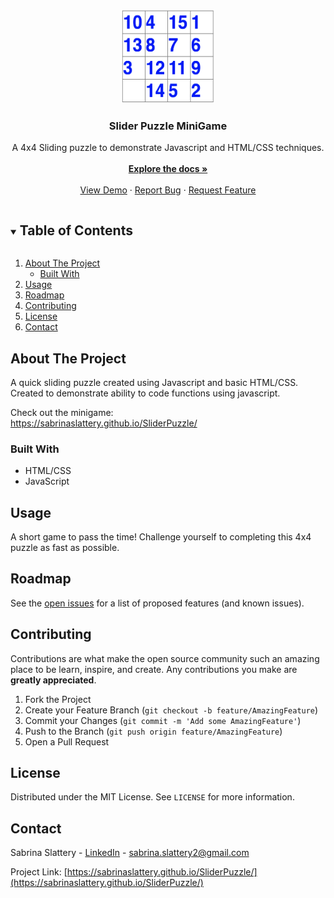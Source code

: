 
<!-- PROJECT LOGO -->
<br />
<p align="center">
  <a href="https://sabrinaslattery.github.io/SliderPuzzle/">
    <img src="https://github.com/sabrinaslattery/SliderPuzzle/blob/main/Project_image.png" alt="Logo" width="150" height="150">
  </a>

  <h3 align="center">Slider Puzzle MiniGame</h3>

  <p align="center">
    A 4x4 Sliding puzzle to demonstrate Javascript and HTML/CSS techniques. <br />
    <br />
    <a href="https://github.com/sabrinaslattery/SliderPuzzle"><strong>Explore the docs »</strong></a>
    <br />
    <br />
    <a href="https://sabrinaslattery.github.io/SliderPuzzle/">View Demo</a>
    ·
    <a href="https://github.com/sabrinaslattery/SliderPuzzle/issues">Report Bug</a>
    ·
    <a href="https://github.com/sabrinaslattery/SliderPuzzle/issues">Request Feature</a>
  </p>
</p>



<!-- TABLE OF CONTENTS -->
<details open="open">
  <summary><h2 style="display: inline-block">Table of Contents</h2></summary>
  <ol>
    <li>
      <a href="#about-the-project">About The Project</a>
      <ul>
        <li><a href="#built-with">Built With</a></li>
      </ul>
    </li>
    <li><a href="#usage">Usage</a></li>
    <li><a href="#roadmap">Roadmap</a></li>
    <li><a href="#contributing">Contributing</a></li>
    <li><a href="#license">License</a></li>
    <li><a href="#contact">Contact</a></li>
  </ol>
</details>



<!-- ABOUT THE PROJECT -->
## About The Project

A quick sliding puzzle created using Javascript and basic HTML/CSS. Created to demonstrate 
ability to code functions using javascript. <br />


Check out the minigame: <br />
https://sabrinaslattery.github.io/SliderPuzzle/ <br />


### Built With

* HTML/CSS
* JavaScript

<!-- USAGE EXAMPLES -->
## Usage

A short game to pass the time! Challenge yourself to completing this 4x4 puzzle as fast as possible.


<!-- ROADMAP -->
## Roadmap

See the [open issues](https://github.com/sabrinaslattery/SliderPuzzle/issues) for a list of proposed features (and known issues).


<!-- CONTRIBUTING -->
## Contributing

Contributions are what make the open source community such an amazing place to be learn, inspire, and create. Any contributions you make are **greatly appreciated**.

1. Fork the Project
2. Create your Feature Branch (`git checkout -b feature/AmazingFeature`)
3. Commit your Changes (`git commit -m 'Add some AmazingFeature'`)
4. Push to the Branch (`git push origin feature/AmazingFeature`)
5. Open a Pull Request


<!-- LICENSE -->
## License

Distributed under the MIT License. See `LICENSE` for more information.


<!-- CONTACT -->
## Contact

Sabrina Slattery - [LinkedIn](https://www.linkedin.com/in/sabrina-slattery-803076171/) - sabrina.slattery2@gmail.com

Project Link: [https://sabrinaslattery.github.io/SliderPuzzle/](https://sabrinaslattery.github.io/SliderPuzzle/)


<!-- MARKDOWN LINKS & IMAGES -->
<!-- https://www.markdownguide.org/basic-syntax/#reference-style-links -->
[contributors-shield]: https://img.shields.io/github/contributors/github_username/repo.svg?style=for-the-badge
[contributors-url]: https://github.com/github_username/repo/graphs/contributors
[forks-shield]: https://img.shields.io/github/forks/github_username/repo.svg?style=for-the-badge
[forks-url]: https://github.com/github_username/repo/network/members
[stars-shield]: https://img.shields.io/github/stars/github_username/repo.svg?style=for-the-badge
[stars-url]: https://github.com/github_username/repo/stargazers
[issues-shield]: https://img.shields.io/github/issues/github_username/repo.svg?style=for-the-badge
[issues-url]: https://github.com/github_username/repo/issues
[license-shield]: https://img.shields.io/github/license/github_username/repo.svg?style=for-the-badge
[license-url]: https://github.com/github_username/repo/blob/master/LICENSE.txt
[linkedin-shield]: https://img.shields.io/badge/-LinkedIn-black.svg?style=for-the-badge&logo=linkedin&colorB=555
[linkedin-url]: https://linkedin.com/in/github_username
